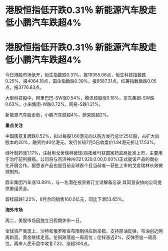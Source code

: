 # 港股恒指低开跌0.31％ 新能源汽车股走低小鹏汽车跌超4%

# 港股恒指低开跌0.31％ 新能源汽车股走低小鹏汽车跌超4%

今日港股市场低开，恒生指数跌0.31%，报19355.06点，恒生科技指数跌0.25%，报4064.18点，国企指数跌0.39%，报6587.31点，红筹指数微跌0.05点，报3776.83点。

大型科技股中，阿里巴巴-SW涨0.54%，腾讯控股涨0.18%，京东集团-SW跌0.63%，小米集团-W跌0.72%，网易-S跌1.21%。

新能源汽车股走低，小鹏汽车跌超4%，蔚来跌超2%。

**重点关注**

中国儒意复牌跌0.52%，拟以每股1.60港元向认购方发行总计25亿股，占扩大后股本的20%，融资约40亿港元。发行价较7月5日收盘价1.94港元折让17.53%。

绿叶制药涨1.17%，注射用戈舍瑞林微球(百拓维®)获国家药监局批准上市，主要用于治疗前列腺癌。公司将与百济神州(121.920,0.00,0.00%)正式就该产品的商业化开展合作。据悉该产品也是目前全球首个且当前唯一获批上市的戈舍瑞林长效微球制剂。

鼎丰集团汽车涨13.89%，与一名潜在投资者订立谅解备忘录 其同意安排向公司提供重组资金。

碧桂园跌1.22%，6月合同销售160.0亿元，同比下滑53.65%。

**海外市场**

周二，美股市场因独立日假期休市一日。

全球资产表现上，沙特和俄罗斯宣布限制供应新举措，支持原油反弹，布油创近两周新高。黄金继续走高。伦铜跌落逾一周高位；伦锌涨近2%，反弹至逾一周高位。离岸人民币盘中收复7.22、涨超300点。


